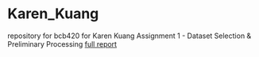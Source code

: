 # Karen_Kuang
repository for bcb420 for Karen Kuang
Assignment 1 - Dataset Selection & Preliminary Processing [full report](file:///Users/apple/Library/Mobile%20Documents/com~apple~CloudDocs/Complete%20RNASeq%20Data%20Analysis%20Notes.nb.html)
